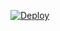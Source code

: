 
[![Deploy](https://www.herokucdn.com/deploy/button.svg)](https://heroku.com/deploy?template=https://github.com/ZEXOO/RIMUBOT)
